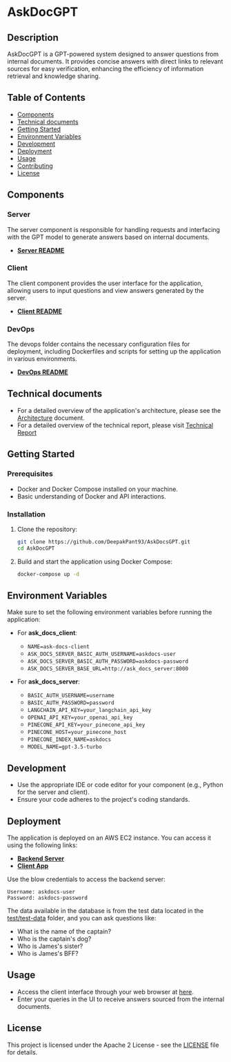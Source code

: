# AskDocGPT

## Description

AskDocGPT is a GPT-powered system designed to answer questions from internal documents. It provides concise answers with
direct links to relevant sources for easy verification, enhancing the efficiency of information retrieval and knowledge
sharing.

## Table of Contents

- [Components](#components)
- [Technical documents](#technical-documents)
- [Getting Started](#getting-started)
- [Environment Variables](#environment-variables)
- [Development](#development)
- [Deployment](#deployment)
- [Usage](#usage)
- [Contributing](#contributing)
- [License](#license)

## Components

### Server

The server component is responsible for handling requests and interfacing with the GPT model to generate answers based
on internal documents.

- **[Server README](./server/README.md)**

### Client

The client component provides the user interface for the application, allowing users to input questions and view answers
generated by the server.

- **[Client README](./client/README.md)**

### DevOps

The devops folder contains the necessary configuration files for deployment, including Dockerfiles and scripts for
setting up the application in various environments.

- **[DevOps README](./devops/README.md)**

## Technical documents

- For a detailed overview of the application's architecture, please see the [Architecture](docs/architecture.md)
  document.
- For a detailed overview of the technical report, please visit [Technical Report](docs/technical-report.md)

## Getting Started

### Prerequisites

- Docker and Docker Compose installed on your machine.
- Basic understanding of Docker and API interactions.

### Installation

1. Clone the repository:
   ```bash
   git clone https://github.com/DeepakPant93/AskDocsGPT.git
   cd AskDocGPT
   ```

2. Build and start the application using Docker Compose:
   ```bash
   docker-compose up -d
   ```

## Environment Variables

Make sure to set the following environment variables before running the application:

- For **ask_docs_client**:
    - `NAME=ask-docs-client`
    - `ASK_DOCS_SERVER_BASIC_AUTH_USERNAME=askdocs-user`
    - `ASK_DOCS_SERVER_BASIC_AUTH_PASSWORD=askdocs-password`
    - `ASK_DOCS_SERVER_BASE_URL=http://ask_docs_server:8000`

- For **ask_docs_server**:
    - `BASIC_AUTH_USERNAME=username`
    - `BASIC_AUTH_PASSWORD=password`
    - `LANGCHAIN_API_KEY=your_langchain_api_key`
    - `OPENAI_API_KEY=your_openai_api_key`
    - `PINECONE_API_KEY=your_pinecone_api_key`
    - `PINECONE_HOST=your_pinecone_host`
    - `PINECONE_INDEX_NAME=askdocs`
    - `MODEL_NAME=gpt-3.5-turbo`

## Development

- Use the appropriate IDE or code editor for your component (e.g., Python for the server and client).
- Ensure your code adheres to the project's coding standards.

## Deployment

The application is deployed on an AWS EC2 instance. You can access it using the following links:

- **[Backend Server](http://ec2-13-202-202-157.ap-south-1.compute.amazonaws.com:8000/docs#)**
- **[Client App](http://ec2-13-202-202-157.ap-south-1.compute.amazonaws.com:8502/)**

Use the blow credentials to access the backend server:

```commandline
Username: askdocs-user
Password: askdocs-password
```

The data available in the database is from the test data located in the [test/test-data](test/test-data) folder, and you
can ask questions like:

- What is the name of the captain?
- Who is the captain's dog?
- Who is James's sister?
- Who is James's BFF?

## Usage

- Access the client interface through your web browser
  at [here](http://ec2-13-202-202-157.ap-south-1.compute.amazonaws.com:8502).
- Enter your queries in the UI to receive answers sourced from the internal documents.

## License

This project is licensed under the Apache 2 License - see the [LICENSE](LICENSE) file for details.